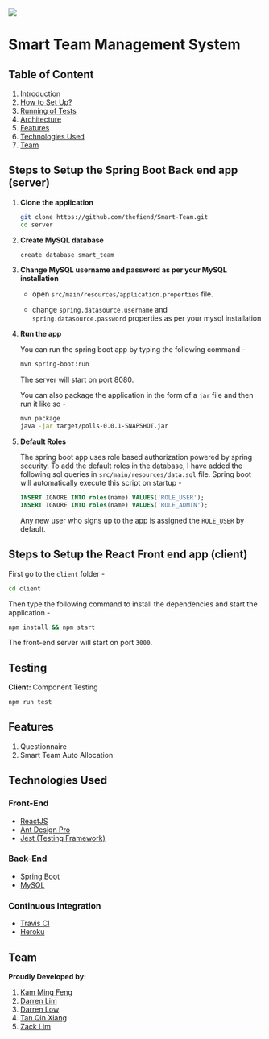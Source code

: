 <img src="https://user-images.githubusercontent.com/3714496/61592809-a2a6c680-ac0a-11e9-8914-cb5da551ca76.jpeg" />


# Smart Team Management System


## Table of Content
1. [ Introduction ](#introduction)
2. [ How to Set Up? ](#setup)
3. [ Running of Tests ](#test)
4. [ Architecture ](#architecture)
5. [ Features ](#features)
7. [ Technologies Used ](#technologies)
8. [ Team ](#team)


<a name="setup"></a>
## Steps to Setup the Spring Boot Back end app (server)

1. **Clone the application**

	```bash
	git clone https://github.com/thefiend/Smart-Team.git
	cd server
	```

2. **Create MySQL database**

	```bash
	create database smart_team
	```

3. **Change MySQL username and password as per your MySQL installation**

	+ open `src/main/resources/application.properties` file.

	+ change `spring.datasource.username` and `spring.datasource.password` properties as per your mysql installation

4. **Run the app**

	You can run the spring boot app by typing the following command -

	```bash
	mvn spring-boot:run
	```

	The server will start on port 8080.

	You can also package the application in the form of a `jar` file and then run it like so -

	```bash
	mvn package
	java -jar target/polls-0.0.1-SNAPSHOT.jar
	```
5. **Default Roles**
	
	The spring boot app uses role based authorization powered by spring security. To add the default roles in the database, I have added the following sql queries in `src/main/resources/data.sql` file. Spring boot will automatically execute this script on startup -

	```sql
	INSERT IGNORE INTO roles(name) VALUES('ROLE_USER');
	INSERT IGNORE INTO roles(name) VALUES('ROLE_ADMIN');
	```

	Any new user who signs up to the app is assigned the `ROLE_USER` by default.

## Steps to Setup the React Front end app (client)

First go to the `client` folder -

```bash
cd client
```

Then type the following command to install the dependencies and start the application -

```bash
npm install && npm start
```

The front-end server will start on port `3000`.

<a name="testing"></a>
## Testing
<b>Client: </b>Component Testing 
```bash
npm run test
```

<a name="features"></a>
## Features
<ol>
  <li>Questionnaire</li>
  <li>Smart Team Auto Allocation</li>
</ol>

<a name="technologies"></a>
## Technologies Used
### Front-End
<ul>
  <li><a href="https://reactjs.org/">ReactJS</a></li>
  <li><a href="https://pro.ant.design/">Ant Design Pro</a></li>
  <li><a href="https://jestjs.io/">Jest (Testing Framework)</a></li>
</ul>

### Back-End
<ul>
  <li><a href="https://spring.io/">Spring Boot</a></li>
  <li><a href="https://www.mysql.com/">MySQL</a></li>
</ul>

### Continuous Integration
<ul>
  <li><a href="https://travis-ci.com/">Travis CI</a></li>
  <li><a href="https://www.heroku.com/">Heroku</a></li>
</ul>

<a name="team"></a>
## Team
<b>Proudly Developed by:</b>
<ol>
  <li><a href="https://github.com/thefiend">Kam Ming Feng</a></li>
  <li><a href="https://github.com/DarrenLimChuanS">Darren Lim</a></li>
  <li><a href="https://github.com/DarrenLowYuFa">Darren Low</a></li>
  <li><a href="https://github.com/tqx2012">Tan Qin Xiang</a></li>
  <li><a href="https://github.com/zacklim95">Zack Lim</a></li>
</ol>

